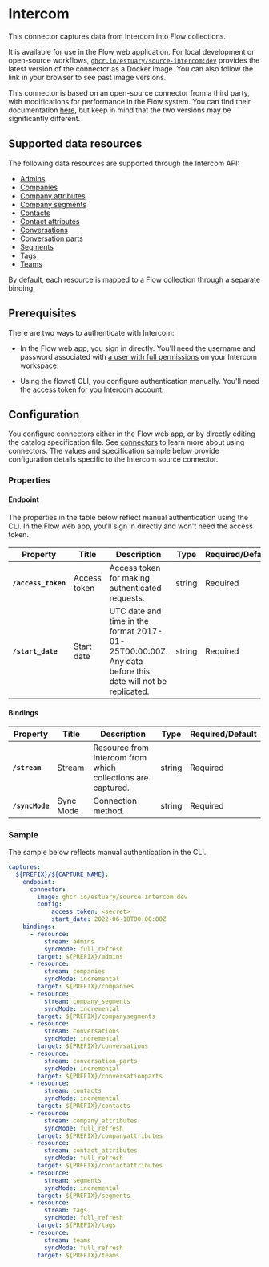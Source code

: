 
# Intercom

This connector captures data from Intercom into Flow collections.

It is available for use in the Flow web application. For local development or open-source workflows, [`ghcr.io/estuary/source-intercom:dev`](https://ghcr.io/estuary/source-intercom:dev) provides the latest version of the connector as a Docker image. You can also follow the link in your browser to see past image versions.

This connector is based on an open-source connector from a third party, with modifications for performance in the Flow system.
You can find their documentation [here](https://docs.airbyte.com/integrations/sources/intercom/),
but keep in mind that the two versions may be significantly different.

## Supported data resources

The following data resources are supported through the Intercom API:

* [Admins](https://developers.intercom.com/intercom-api-reference/reference/list-admins)
* [Companies](https://developers.intercom.com/intercom-api-reference/reference/list-companies)
* [Company attributes](https://developers.intercom.com/intercom-api-reference/reference/list-data-attributes)
* [Company segments](https://developers.intercom.com/intercom-api-reference/reference/list-attached-segments-1)
* [Contacts](https://developers.intercom.com/intercom-api-reference/reference/list-contacts)
* [Contact attributes](https://developers.intercom.com/intercom-api-reference/reference/list-data-attributes)
* [Conversations](https://developers.intercom.com/intercom-api-reference/reference/list-conversations)
* [Conversation parts](https://developers.intercom.com/intercom-api-reference/reference/retrieve-a-conversation)
* [Segments](https://developers.intercom.com/intercom-api-reference/reference/list-segments)
* [Tags](https://developers.intercom.com/intercom-api-reference/reference/list-tags-for-an-app)
* [Teams](https://developers.intercom.com/intercom-api-reference/reference/list-teams)

By default, each resource is mapped to a Flow collection through a separate binding.

## Prerequisites

There are two ways to authenticate with Intercom:

* In the Flow web app, you sign in directly. You'll need the username and password associated with [a user with full permissions](https://www.intercom.com/help/en/articles/280-how-do-i-add-remove-or-delete-a-teammate) on your Intercom workspace.

* Using the flowctl CLI, you configure authentication manually. You'll need the [access token](https://developers.intercom.com/building-apps/docs/authentication-types#section-how-to-get-your-access-token) for you Intercom account.

## Configuration

You configure connectors either in the Flow web app, or by directly editing the catalog specification file.
See [connectors](../../../concepts/connectors.md#using-connectors) to learn more about using connectors. The values and specification sample below provide configuration details specific to the Intercom source connector.

### Properties

#### Endpoint

The properties in the table below reflect manual authentication using the CLI. In the Flow web app,
you'll sign in directly and won't need the access token.

| Property | Title | Description | Type | Required/Default |
|---|---|---|---|---|
| **`/access_token`** | Access token | Access token for making authenticated requests. | string | Required |
| **`/start_date`** | Start date | UTC date and time in the format 2017-01-25T00:00:00Z. Any data before this date will not be replicated. | string | Required |

#### Bindings

| Property | Title | Description | Type | Required/Default |
|---|---|---|---|---|
| **`/stream`** | Stream | Resource from Intercom from which collections are captured. | string | Required |
| **`/syncMode`** | Sync Mode | Connection method. | string | Required |


### Sample

The sample below reflects manual authentication in the CLI.

```yaml
captures:
  ${PREFIX}/${CAPTURE_NAME}:
    endpoint:
      connector:
        image: ghcr.io/estuary/source-intercom:dev
        config:
            access_token: <secret>
            start_date: 2022-06-18T00:00:00Z
    bindings:
      - resource:
          stream: admins
          syncMode: full_refresh
        target: ${PREFIX}/admins
      - resource:
          stream: companies
          syncMode: incremental
        target: ${PREFIX}/companies
      - resource:
          stream: company_segments
          syncMode: incremental
        target: ${PREFIX}/companysegments
      - resource:
          stream: conversations
          syncMode: incremental
        target: ${PREFIX}/conversations
      - resource:
          stream: conversation_parts
          syncMode: incremental
        target: ${PREFIX}/conversationparts
      - resource:
          stream: contacts
          syncMode: incremental
        target: ${PREFIX}/contacts
      - resource:
          stream: company_attributes
          syncMode: full_refresh
        target: ${PREFIX}/companyattributes
      - resource:
          stream: contact_attributes
          syncMode: full_refresh
        target: ${PREFIX}/contactattributes
      - resource:
          stream: segments
          syncMode: incremental
        target: ${PREFIX}/segments
      - resource:
          stream: tags
          syncMode: full_refresh
        target: ${PREFIX}/tags
      - resource:
          stream: teams
          syncMode: full_refresh
        target: ${PREFIX}/teams
```
